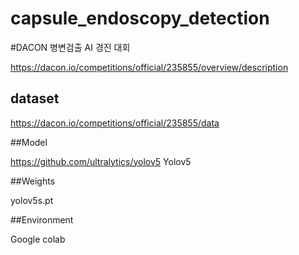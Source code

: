 # capsule_endoscopy_detection

#DACON 병변검출 AI 경진 대회

https://dacon.io/competitions/official/235855/overview/description



## dataset

https://dacon.io/competitions/official/235855/data

##Model


https://github.com/ultralytics/yolov5
Yolov5

##Weights

yolov5s.pt

##Environment

Google colab



